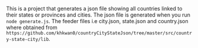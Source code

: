 This is a project that generates a json file showing all countries linked to their states or provinces and cities. The json file is generated when you run `node generate.js`. The feeder files i.e city.json, state.json and country.json where obtained from `https://github.com/khkwan0/countryCityStateJson/tree/master/src/country-state-city/lib`.
